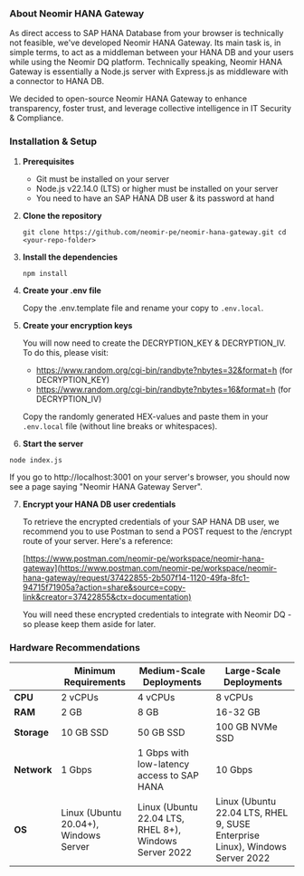### About Neomir HANA Gateway

As direct access to SAP HANA Database from your browser is technically not feasible, we've developed Neomir HANA Gateway. Its main task is, in simple terms, to act as a middleman between your HANA DB and your users while using the Neomir DQ platform.
Technically speaking, Neomir HANA Gateway is essentially a Node.js server with Express.js as middleware with a connector to HANA DB.

We decided to open-source Neomir HANA Gateway to enhance transparency, foster trust, and leverage collective intelligence in IT Security & Compliance.

### Installation & Setup
1. **Prerequisites**

   - Git must be installed on your server
   - Node.js v22.14.0 (LTS) or higher must be installed on your server
   - You need to have an SAP HANA DB user & its password at hand
   
2. **Clone the repository**
   
   `git clone https://github.com/neomir-pe/neomir-hana-gateway.git
   cd <your-repo-folder>`
   
3. **Install the dependencies**

   `npm install`

4. **Create your .env file**

   Copy the .env.template file and rename your copy to `.env.local`.

5. **Create your encryption keys**
  
   You will now need to create the DECRYPTION_KEY & DECRYPTION_IV. To do this, please visit:
   - https://www.random.org/cgi-bin/randbyte?nbytes=32&format=h (for DECRYPTION_KEY)
   - https://www.random.org/cgi-bin/randbyte?nbytes=16&format=h (for DECRYPTION_IV)
  
   Copy the randomly generated HEX-values and paste them in your `.env.local` file (without line breaks or whitespaces).

6. **Start the server**

  `node index.js`

  If you go to http://localhost:3001 on your server's browser, you should now see a page saying "Neomir HANA Gateway Server".
   
7. **Encrypt your HANA DB user credentials**

   To retrieve the encrypted credentials of your SAP HANA DB user, we recommend you to use Postman to send a POST request to the /encrypt route of your server. Here's a reference:
   
   [https://www.postman.com/neomir-pe/workspace/neomir-hana-gateway](https://www.postman.com/neomir-pe/workspace/neomir-hana-gateway/request/37422855-2b507f14-1120-49fa-8fc1-94715f71905a?action=share&source=copy-link&creator=37422855&ctx=documentation)

   You will need these encrypted credentials to integrate with Neomir DQ - so please keep them aside for later.

### Hardware Recommendations

|  | **Minimum Requirements** | **Medium-Scale Deployments** | **Large-Scale Deployments** |
| --- | --- | --- | --- |
| **CPU** | 2 vCPUs | 4 vCPUs | 8 vCPUs |
| **RAM** | 2 GB | 8 GB | 16-32 GB |
| **Storage** | 10 GB SSD | 50 GB SSD | 100 GB NVMe SSD |
| **Network** | 1 Gbps | 1 Gbps with low-latency access to SAP HANA | 10 Gbps |
| **OS** | Linux (Ubuntu 20.04+), Windows Server | Linux (Ubuntu 22.04 LTS, RHEL 8+), Windows Server 2022 | Linux (Ubuntu 22.04 LTS, RHEL 9, SUSE Enterprise Linux), Windows Server 2022 |
